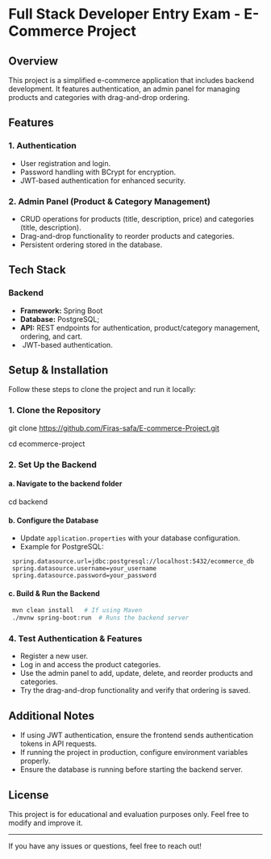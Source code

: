 # Full Stack Developer Entry Exam - E-Commerce Project

## Overview

This project is a simplified e-commerce application that includes backend development. It features authentication, an admin panel for managing products and categories with drag-and-drop ordering.

## Features

### 1. Authentication

- User registration and login.
- Password handling with BCrypt for encryption.
- JWT-based authentication for enhanced security.

### 2. Admin Panel (Product & Category Management)

- CRUD operations for products (title, description, price) and categories (title, description).
- Drag-and-drop functionality to reorder products and categories.
- Persistent ordering stored in the database.

## Tech Stack

### **Backend**

- **Framework:** Spring Boot
- **Database:** PostgreSQL;
- **API:** REST endpoints for authentication, product/category management, ordering, and cart.
-  JWT-based authentication.

## Setup & Installation

Follow these steps to clone the project and run it locally:

### **1. Clone the Repository**

 git clone https://github.com/Firas-safa/E-commerce-Project.git

 cd ecommerce-project

### **2. Set Up the Backend**

#### **a. Navigate to the backend folder**

 cd backend

#### **b. Configure the Database**

- Update `application.properties` with your database configuration.
- Example for PostgreSQL:

```properties
 spring.datasource.url=jdbc:postgresql://localhost:5432/ecommerce_db
 spring.datasource.username=your_username
 spring.datasource.password=your_password
```

#### **c. Build & Run the Backend**

```sh
 mvn clean install   # If using Maven
 ./mvnw spring-boot:run  # Runs the backend server
```

### **4. Test Authentication & Features**

- Register a new user.
- Log in and access the product categories.
- Use the admin panel to add, update, delete, and reorder products and categories.
- Try the drag-and-drop functionality and verify that ordering is saved.

## Additional Notes

- If using JWT authentication, ensure the frontend sends authentication tokens in API requests.
- If running the project in production, configure environment variables properly.
- Ensure the database is running before starting the backend server.


## License

This project is for educational and evaluation purposes only. Feel free to modify and improve it.

---

If you have any issues or questions, feel free to reach out!

